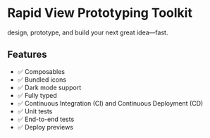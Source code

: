 # Rapid View Prototyping Toolkit

design, prototype, and build your next great idea—fast.

## Features

- ✅ Composables
- ✅ Bundled icons
- ✅ Dark mode support
- ✅ Fully typed
- ✅ Continuous Integration (CI) and Continuous Deployment (CD)
- ✅ Unit tests
- ✅ End-to-end tests
- ✅ Deploy previews

[1]: https://nuxt.com/docs/api/composables/use-async-data
[2]: https://nuxt.com/docs/api/composables/use-fetch
[3]: https://nuxt.com/docs/api/composables/use-state
[4]: https://vueuse.org/core/useLocalStorage/
[5]: https://vueuse.org/core/useAsyncState/
[6]: https://vueuse.org/core/useMediaControls/
[7]: https://vueuse.org/core/useMemory/
[8]: https://vueuse.org/core/useEyeDropper/

